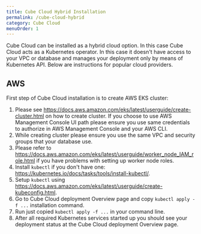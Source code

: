 ```yaml
---
title: Cube Cloud Hybrid Installation
permalink: /cube-cloud-hybrid
category: Cube Cloud
menuOrder: 1
---
```


Cube Cloud can be installed as a hybrid cloud option. In this case Cube Cloud
acts as a Kubernetes operator. In this case it doesn't have access to your VPC
or database and manages your deployment only by means of Kubernetes API. Below
are instructions for popular cloud providers.

## AWS

First step of Cube Cloud installation is to create AWS EKS cluster:

1. Please see
   https://docs.aws.amazon.com/eks/latest/userguide/create-cluster.html on how
   to create cluster. If you choose to use AWS Management Console UI path please
   ensure you use same credentials to authorize in AWS Management Console and
   your AWS CLI.
2. While creating cluster please ensure you use the same VPC and security groups
   that your database use.
3. Please refer to
   https://docs.aws.amazon.com/eks/latest/userguide/worker_node_IAM_role.html if
   you have problems with setting up worker node roles.
4. Install `kubectl` if you don't have one:
   https://kubernetes.io/docs/tasks/tools/install-kubectl/.
5. Setup `kubectl` using
   https://docs.aws.amazon.com/eks/latest/userguide/create-kubeconfig.html.
6. Go to Cube Cloud deployment Overview page and copy `kubectl apply -f ...`
   installation command.
7. Run just copied `kubectl apply -f ...` in your command line.
8. After all required Kubernetes services started up you should see your
   deployment status at the Cube Cloud deployment Overview page.
